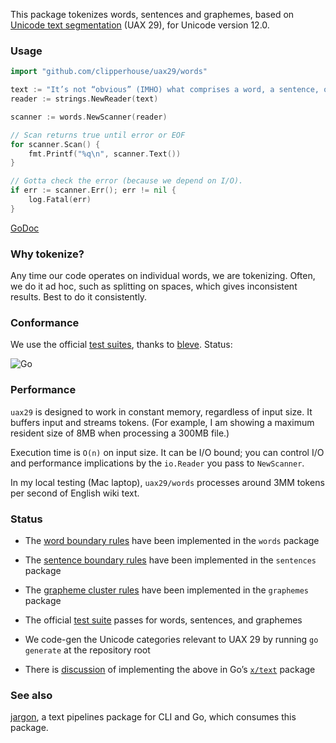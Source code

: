 This package tokenizes words, sentences and graphemes, based on [Unicode text segmentation](https://unicode.org/reports/tr29/#Word_Boundaries) (UAX 29), for Unicode version 12.0.

### Usage

```go
import "github.com/clipperhouse/uax29/words"

text := "It’s not “obvious” (IMHO) what comprises a word, a sentence, or a grapheme. 👍🏼🐶!"
reader := strings.NewReader(text)

scanner := words.NewScanner(reader)

// Scan returns true until error or EOF
for scanner.Scan() {
	fmt.Printf("%q\n", scanner.Text())
}

// Gotta check the error (because we depend on I/O).
if err := scanner.Err(); err != nil {
	log.Fatal(err)
}
```

[GoDoc](https://godoc.org/github.com/clipperhouse/uax29/words)

### Why tokenize?

Any time our code operates on individual words, we are tokenizing. Often, we do it ad hoc, such as splitting on spaces, which gives inconsistent results. Best to do it consistently.

### Conformance

We use the official [test suites](https://unicode.org/reports/tr41/tr41-26.html#Tests29), thanks to [bleve](https://github.com/blevesearch/segment/blob/master/tables_test.go). Status:

![Go](https://github.com/clipperhouse/uax29/workflows/Go/badge.svg)

### Performance

`uax29` is designed to work in constant memory, regardless of input size. It buffers input and streams tokens. (For example, I am showing a maximum resident size of 8MB when processing a 300MB file.)

Execution time is `O(n)` on input size. It can be I/O bound; you can control I/O and performance implications by the `io.Reader` you pass to `NewScanner`.

In my local testing (Mac laptop), `uax29/words` processes around 3MM tokens per second of English wiki text.

### Status

- The [word boundary rules](https://unicode.org/reports/tr29/#Word_Boundaries) have been implemented in the `words` package

- The [sentence boundary rules](https://unicode.org/reports/tr29/#Sentence_Boundaries) have been implemented in the `sentences` package

- The [grapheme cluster rules](https://unicode.org/reports/tr29/#Grapheme_Cluster_Boundaries) have been implemented in the `graphemes` package

- The official [test suite](https://unicode.org/reports/tr41/tr41-26.html#Tests29) passes for words, sentences, and graphemes

- We code-gen the Unicode categories relevant to UAX 29 by running `go generate` at the repository root

- There is [discussion](https://groups.google.com/d/msg/golang-nuts/_79vJ65KuXc/B_QgeU6rAgAJ) of implementing the above in Go’s [`x/text`](https://godoc.org/golang.org/x/text) package

### See also

[jargon](https://github.com/clipperhouse/jargon), a text pipelines package for CLI and Go, which consumes this package.

